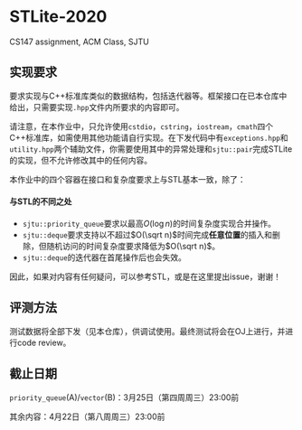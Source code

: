 # STLite-2020
CS147 assignment, ACM Class, SJTU

## 实现要求

要求实现与C++标准库类似的数据结构，包括迭代器等。框架接口在已本仓库中给出，只需要实现`.hpp`文件内所要求的内容即可。

请注意，在本作业中，只允许使用`cstdio`，`cstring`，`iostream`，`cmath`四个C++标准库，如需使用其他功能请自行实现。在下发代码中有`exceptions.hpp`和`utility.hpp`两个辅助文件，你需要使用其中的异常处理和`sjtu::pair`完成STLite的实现，但不允许修改其中的任何内容。

本作业中的四个容器在接口和复杂度要求上与STL基本一致，除了：

#### 与STL的不同之处

- `sjtu::priority_queue`要求以最高$O(\log n)$的时间复杂度实现合并操作。
- `sjtu::deque`要求支持以不超过$O(\sqrt n)$时间完成**任意位置**的插入和删除，但随机访问的时间复杂度要求降低为$O(\sqrt n)$。
- `sjtu::deque`的迭代器在首尾操作后也会失效。

因此，如果对内容有任何疑问，可以参考STL，或是在这里提出issue，谢谢！


## 评测方法

测试数据将全部下发（见本仓库），供调试使用。最终测试将会在OJ上进行，并进行code review。

## 截止日期

`priority_queue`(A)/`vector`(B)：3月25日（第四周周三）23:00前

其余内容：4月22日（第八周周三）23:00前
